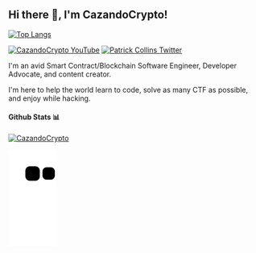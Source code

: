 <h2> Hi there 👋, I'm CazandoCrypto! </h2>

[![Top Langs](https://github-readme-stats.vercel.app/api/top-langs/?username=cazandocrypto)](https://github.com/cazandocrypto/github-readme-stats)
    
[![CazandoCrypto YouTube](https://img.shields.io/badge/YouTube-FF0000?style=for-the-badge&logo=youtube&logoColor=white)]([https://www.youtube.com/channel/UCn-3f8tw_E1jZvhuHatROwA](https://www.youtube.com/cazandocrypto))
[![Patrick Collins Twitter](https://img.shields.io/badge/Twitter-1DA1F2?style=for-the-badge&logo=twitter&logoColor=white)]([https://twitter.com/PatrickAlphaC](https://mobile.twitter.com/cazandocrypto))

I'm an avid Smart Contract/Blockchain Software Engineer, Developer Advocate, and content creator.

I'm here to help the world learn to code, solve as many CTF as possible, and enjoy while hacking.



#### Github Stats 📊

[![CazandoCrypto](https://github-readme-stats.vercel.app/api?username=cazandocrypto)](https://github.com/anuraghazra/github-readme-stats)

![Snake animation](https://github.com/cazandocrypto/cazandocrypto/blob/output/github-contribution-grid-snake.svg)




